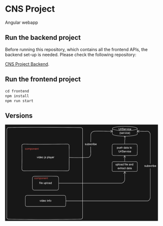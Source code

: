# CNS Project 

Angular webapp

## Run the backend project 
Before running this repository, which contains all the frontend APIs, the backend set-up is needed. Please check the following repository: 

[CNS Project Backend](https://github.com/fenix-hub/cns-project-backend).

## Run the frontend project
```
cd frontend
npm install
npm run start
```


## Versions 


![diagram](ng_diagram.png)
